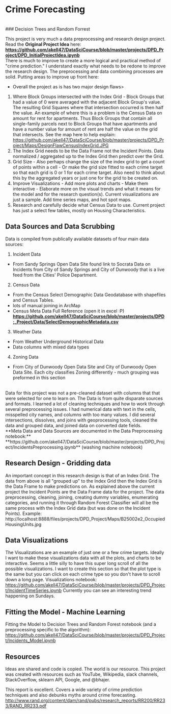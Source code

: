 
# Crime Forecasting
<br/>
### Decision Trees and Random Forrest

This project is very much a data preprocessing and research design project. <br/>
Read the **Original Project Idea** here: **https://github.com/akell47/DataSciCourse/blob/master/projects/DPD_Project/DPD_InitialProjectIdea.ipynb** <br/>
There is much to improve to create a more logical and practical method of "crime prediction." I understand exactly what needs to be redone to improve the research design. The preprocessing and data combining processes are solid. Putting areas to improve up front here: <br/>
- Overall the project as is has two major design flaws>
1. Where Block Groups intersected with the Index Grid - Block Groups that had a value of 0 were averaged with the adjacent Block Group's value. The resulting Grid Squares where that intersection occurred is then half the value. An example of where this is a problem is the Census Data on amount for rent for apartments. Thus Block Groups that contain all single-family parcels next to Block Groups that have apartments and have a number value for amount of rent are half the value on the grid that intersects.
See the map here to help explain: <br/> https://github.com/akell47/DataSciCourse/blob/master/projects/DPD_Project/Maps/DesignFlawCensusIndexGrid.JPG
2. The Index Grid needs to be the Data Frame not the Incident Points. Data normalized / aggregated up to the Index Grid then predict over the Grid.
3. Grid Size - Also perhaps change the size of the index grid to get a count of points within a cell - Or make the grid size fitted to each crime target so that each grid is 0 or 1 for each crime target. Also need to think about this by the aggregated years or just one for the grid to be created on.
4. Improve Visualizations - Add more plots and charts - Make them interactive - Elaborate more on the visual trends and what it means for the model and for the research question(s). Current visualizations are just a sample. Add time series maps, and hot spot maps.
5. Research and carefully decide what Census Data to use. Current project has just a select few tables, mostly on Housing Characteristics.

## Data Sources and Data Scrubbing
Data is compiled from publically available datasets of four main data sources:
1. Incident Data
- From Sandy Springs Open Data Site found link to Socrata Data on Incidents from City of Sandy Springs and City of Dunwoody that is a live feed from the Cities' Police Department.
2. Census Data
  - From the Census Select Demographic Data Geodatabase with shapefiles and Census Tables.
  - lots of manual joining in ArcMap
  - Census Meta Data Full Reference (open it in excel :P)<br/> **https://github.com/akell47/DataSciCourse/blob/master/projects/DPD;_Project/Data/SelectDemographicMetadata.csv**
3. Weather Data
 - From Weather Underground Historical Data
 - Data columns with mixed data types
4. Zoning Data
  - From City of Dunwoody Open Data Site and City of Dunwoody Open Data Site. Each city classifies Zoning differently - much grouping was preformed in this section
  <br/>
Data for this project was not a pre-cleaned dataset with columns that that were selected for one to learn on. The Data is from quite disparate sources and formats. I learned a lot of cleaning techniques and how to work through several preprocessing issues. I had numerical data with text in the cells, misspelled city names, and columns with too many values.  I did several intersections, dissolves, and joins with geoprocessing tools, cleaned the data and grouped data, and joined data on converted date fields. <br/>
**Meta Data and Data Sources are documented in the Data Preprocessing notebook:** <br/> **https://github.com/akell47/DataSciCourse/blob/master/projects/DPD_Project/IncidentsPreprocessing.ipynb** (washing machine notebook) <br/>

## Research Design - Gridding data
An important concept in this research design is that of an Index Grid. The data from above is all "grouped up" to the Index Grid then the Index Grid is the Data Frame to make predictions on. As explained above the current project the Incident Points are the Data Frame data for the project. The data preprocessing, cleaning, joining, creating dummy variables, enumerating categories, and running it through Random Forest Classifier will all be the same process with the Index Grid data (but was done on the Incident Points).
Example: http://localhost:8888/files/projects/DPD_Project/Maps/B25002e2_OccupiedHousingUnits.jpg

## Data Visualizations
The Visualizations are an example of just one or a few crime targets. Ideally I want to make these visualizations data with all the plots, and charts to be interactive.  Seems a little silly to have this super long scroll of all the possible visualizations. I want to create this section so that the plot type is the same but you can click on each crime type so you don't have to scroll down a long page.
Visualizations notebook: <br/>
https://github.com/akell47/DataSciCourse/blob/master/projects/DPD_Project/IncidentTimeSeries.ipynb
Currently you can see an interesting trend happening on Sundays.

## Fitting the Model - Machine Learning
Fitting the Model to Decision Trees and Random Forest notebook (and a preprocessing specific to the algorithm): <br/>
https://github.com/akell47/DataSciCourse/blob/master/projects/DPD_Project/Incidents_Model.ipynb

## Resources
Ideas are shared and code is copied.  The world is our resource.
This project was created with resources such as YouTube, Wikipedia, slack channels, StackOverflow, sklearn API, Google, and @bhajer.

This report is excellent.
Covers a wide variety of crime prediction techniques and also debunks myths around crime forecasting.
http://www.rand.org/content/dam/rand/pubs/research_reports/RR200/RR233/RAND_RR233.pdf
